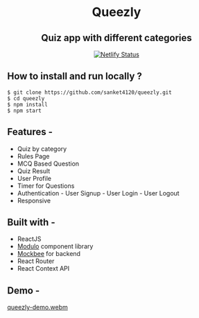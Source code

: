 <div align="center">

  <h1>Queezly</h1>

  <h2>Quiz app with different categories</h1>

  [![Netlify Status](https://api.netlify.com/api/v1/badges/14761d33-ac72-4e89-8d76-401f78188799/deploy-status)](https://app.netlify.com/sites/queezly/deploys)
  
</div>
  
## How to install and run locally ?

```
$ git clone https://github.com/sanket4120/queezly.git
$ cd queezly
$ npm install
$ npm start
```
## Features -

- Quiz by category
- Rules Page
- MCQ Based Question 
- Quiz Result 
- User Profile 
- Timer for Questions
- Authentication
      - User Signup
      - User Login
      - User Logout
- Responsive

## Built with -
- ReactJS
- [Modulo](https://modulo.netlify.app/) component library
- [Mockbee](https://mockbee.netlify.app/) for backend
- React Router
- React Context API

## Demo -
[queezly-demo.webm](https://user-images.githubusercontent.com/66076144/183375894-3eaeb7b6-f205-485e-a4db-5aff843ec040.webm)

